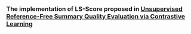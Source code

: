 ### The implementation of LS-Score proposed in <u>Unsupervised Reference-Free Summary Quality Evaluation via Contrastive Learning</u>
